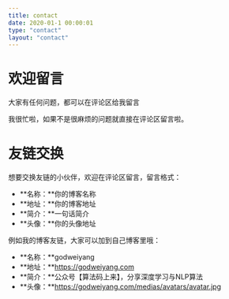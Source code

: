 ```yaml
---
title: contact
date: 2020-01-1 00:00:01
type: "contact"
layout: "contact"
---
```


# 欢迎留言
大家有任何问题，都可以在评论区给我留言

我很忙啦，如果不是很麻烦的问题就直接在评论区留言啦。

# 友链交换
想要交换友链的小伙伴，欢迎在评论区留言，留言格式：
* **名称：**你的博客名称
* **地址：**你的博客地址
* **简介：**一句话简介
* **头像：**你的头像地址

例如我的博客友链，大家可以加到自己博客里哦：
* **名称：**godweiyang
* **地址：**https://godweiyang.com
* **简介：**公众号【算法码上来】，分享深度学习与NLP算法
* **头像：**https://godweiyang.com/medias/avatars/avatar.jpg
